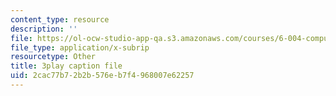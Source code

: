```yaml
---
content_type: resource
description: ''
file: https://ol-ocw-studio-app-qa.s3.amazonaws.com/courses/6-004-computation-structures-spring-2017/2cac77b72b2b576eb7f4968007e62257_ckZo366TWGk.vtt
file_type: application/x-subrip
resourcetype: Other
title: 3play caption file
uid: 2cac77b7-2b2b-576e-b7f4-968007e62257
---
```

